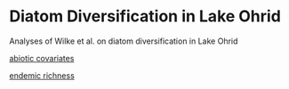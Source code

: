 # Diatom Diversification in Lake Ohrid
Analyses of Wilke et al. on diatom diversification in Lake Ohrid

[abiotic covariates](https://thauffe.github.io/OhridDiatomDiversification/abiotic_covariates.html)

[endemic richness](https://thauffe.github.io/OhridDiatomDiversification/endemic_richness.html)
